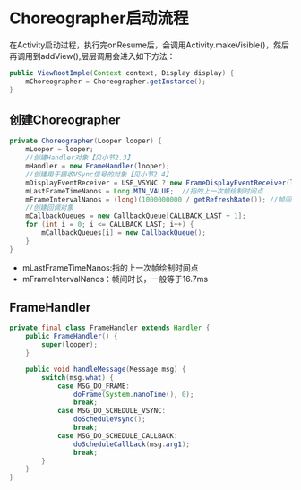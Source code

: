 # Choreographer启动流程

在Activity启动过程，执行完onResume后，会调用Activity.makeVisible()，然后再调用到addView(),层层调用会进入如下方法：

```java
public ViewRootImple(Context context, Display display) {
    mChoreographer = Choreographer.getInstance();
}
```

## 创建Choreographer

```java
private Choreographer(Looper looper) {
    mLooper = looper;
    //创建Handler对象【见小节2.3】
    mHandler = new FrameHandler(looper);
    //创建用于接收VSync信号的对象【见小节2.4】
    mDisplayEventReceiver = USE_VSYNC ? new FrameDisplayEventReceiver(looper) : null;
    mLastFrameTimeNanos = Long.MIN_VALUE;  //指的上一次帧绘制时间点
    mFrameIntervalNanos = (long)(1000000000 / getRefreshRate()); //帧间时长，一般等于16.7ms
    //创建回调对象
    mCallbackQueues = new CallbackQueue[CALLBACK_LAST + 1];
    for (int i = 0; i <= CALLBACK_LAST; i++) {
        mCallbackQueues[i] = new CallbackQueue();
    }
}
```

* mLastFrameTimeNanos:指的上一次帧绘制时间点
* mFrameIntervalNanos：帧间时长，一般等于16.7ms

## FrameHandler

```java
private final class FrameHandler extends Handler {
    public FrameHandler() {
        super(looper);
    }

    public void handleMessage(Message msg) {
        switch(msg.what) {
            case MSG_DO_FRAME:
                doFrame(System.nanoTime(), 0);
                break;
            case MSG_DO_SCHEDULE_VSYNC:
                doScheduleVsync();
                break;
            case MSG_DO_SCHEDULE_CALLBACK:
                doScheduleCallback(msg.arg1);
                break;
        }
    }
}
```

